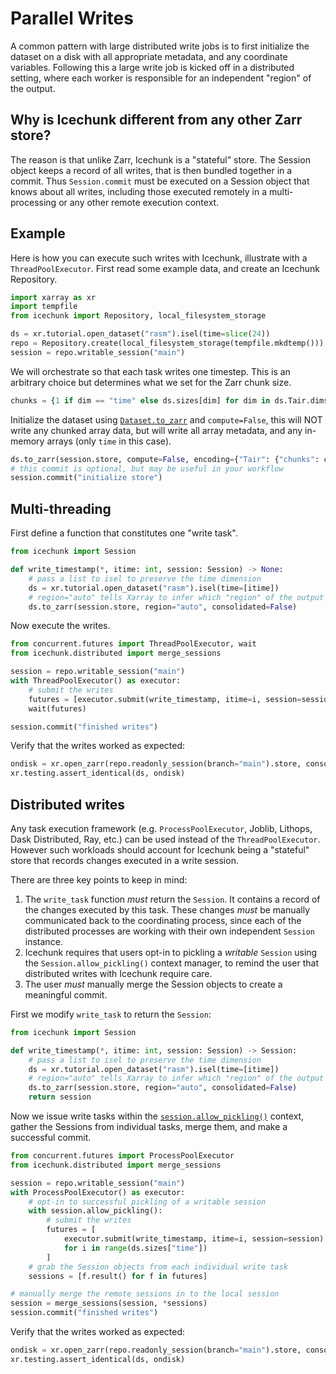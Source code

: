 # Parallel Writes

A common pattern with large distributed write jobs is to first initialize the dataset on a disk
with all appropriate metadata, and any coordinate variables. Following this a large write job
is kicked off in a distributed setting, where each worker is responsible for an independent
"region" of the output.


## Why is Icechunk different from any other Zarr store?

The reason is that unlike Zarr, Icechunk is a "stateful" store. The Session object keeps a record of all writes, that is then
bundled together in a commit. Thus `Session.commit` must be executed on a Session object that knows about all writes,
including those executed remotely in a multi-processing or any other remote execution context.

## Example
Here is how you can execute such writes with Icechunk, illustrate with a `ThreadPoolExecutor`.
First read some example data, and create an Icechunk Repository.
```python
import xarray as xr
import tempfile
from icechunk import Repository, local_filesystem_storage

ds = xr.tutorial.open_dataset("rasm").isel(time=slice(24))
repo = Repository.create(local_filesystem_storage(tempfile.mkdtemp()))
session = repo.writable_session("main")
```
We will orchestrate so that each task writes one timestep.
This is an arbitrary choice but determines what we set for the Zarr chunk size.
```python
chunks = {1 if dim == "time" else ds.sizes[dim] for dim in ds.Tair.dims}
```

Initialize the dataset using [`Dataset.to_zarr`](https://docs.xarray.dev/en/stable/generated/xarray.Dataset.to_zarr.html)
and `compute=False`, this will NOT write any chunked array data, but will write all array metadata, and any
in-memory arrays (only `time` in this case).
```python
ds.to_zarr(session.store, compute=False, encoding={"Tair": {"chunks": chunks}}, mode="w")
# this commit is optional, but may be useful in your workflow
session.commit("initialize store")
```

## Multi-threading

First define a function that constitutes one "write task".
```python
from icechunk import Session

def write_timestamp(*, itime: int, session: Session) -> None:
    # pass a list to isel to preserve the time dimension
    ds = xr.tutorial.open_dataset("rasm").isel(time=[itime])
    # region="auto" tells Xarray to infer which "region" of the output arrays to write to.
    ds.to_zarr(session.store, region="auto", consolidated=False)
```

Now execute the writes.
```python
from concurrent.futures import ThreadPoolExecutor, wait
from icechunk.distributed import merge_sessions

session = repo.writable_session("main")
with ThreadPoolExecutor() as executor:
    # submit the writes
    futures = [executor.submit(write_timestamp, itime=i, session=session) for i in range(ds.sizes["time"])]
    wait(futures)

session.commit("finished writes")
```

Verify that the writes worked as expected:
```python
ondisk = xr.open_zarr(repo.readonly_session(branch="main").store, consolidated=False)
xr.testing.assert_identical(ds, ondisk)
```

## Distributed writes

Any task execution framework (e.g. `ProcessPoolExecutor`, Joblib, Lithops, Dask Distributed, Ray, etc.)
can be used instead of the `ThreadPoolExecutor`. However such workloads should account for
Icechunk being a "stateful" store that records changes executed in a write session.

There are three key points to keep in mind:
1. The `write_task` function *must* return the `Session`. It contains a record of the changes executed by this task.
   These changes *must* be manually communicated back to the coordinating process, since each of the distributed processes
   are working with their own independent `Session` instance.
2. Icechunk requires that users opt-in to pickling a *writable* `Session` using the `Session.allow_pickling()` context manager,
   to remind the user that distributed writes with Icechunk require care.
3. The user *must* manually merge the Session objects to create a meaningful commit.

First we modify `write_task` to return the `Session`:
```python
from icechunk import Session

def write_timestamp(*, itime: int, session: Session) -> Session:
    # pass a list to isel to preserve the time dimension
    ds = xr.tutorial.open_dataset("rasm").isel(time=[itime])
    # region="auto" tells Xarray to infer which "region" of the output arrays to write to.
    ds.to_zarr(session.store, region="auto", consolidated=False)
    return session
```

Now we issue write tasks within the [`session.allow_pickling()`](./reference/md#icechunk.Session.allow_pickling) context, gather the Sessions from individual tasks,
merge them, and make a successful commit.

```python
from concurrent.futures import ProcessPoolExecutor
from icechunk.distributed import merge_sessions

session = repo.writable_session("main")
with ProcessPoolExecutor() as executor:
    # opt-in to successful pickling of a writable session
    with session.allow_pickling():
        # submit the writes
        futures = [
            executor.submit(write_timestamp, itime=i, session=session)
            for i in range(ds.sizes["time"])
        ]
    # grab the Session objects from each individual write task
    sessions = [f.result() for f in futures]

# manually merge the remote sessions in to the local session
session = merge_sessions(session, *sessions)
session.commit("finished writes")
```

Verify that the writes worked as expected:
```python
ondisk = xr.open_zarr(repo.readonly_session(branch="main").store, consolidated=False)
xr.testing.assert_identical(ds, ondisk)
```
